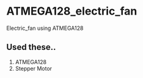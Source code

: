 # ATMEGA128_electric_fan
Electric_fan using ATMEGA128

## Used these..
1. ATMEGA128
2. Stepper Motor
